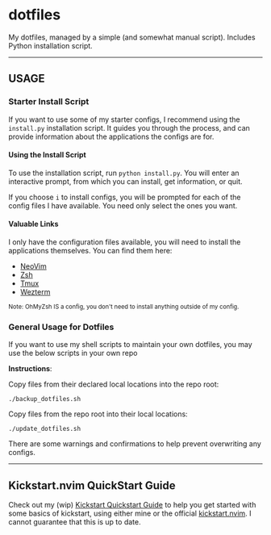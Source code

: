 # dotfiles
My dotfiles, managed by a simple (and somewhat manual script).
Includes Python installation script.

---

## USAGE

### Starter Install Script

If you want to use some of my starter configs, I recommend using the `install.py` installation script. It guides you through the process, and can provide information about the applications the configs are for.

#### Using the Install Script

To use the installation script, run `python install.py`. You will enter an interactive prompt, from which you can install, get information, or quit.

If you choose `i` to install configs, you will be prompted for each of the config files I have available. You need only select the ones you want.

#### Valuable Links

I only have the configuration files available, you will need to install the applications themselves. You can find them here:

- [NeoVim](https://github.com/neovim/neovim/blob/master/INSTALL.md)
- [Zsh](https://github.com/ohmyzsh/ohmyzsh/wiki/Installing-ZSH)
- [Tmux](https://github.com/tmux/tmux)
- [Wezterm](https://wezfurlong.org/wezterm/install/linux.html)

<sub>Note: OhMyZsh IS a config, you don't need to install anything outside of my config.</sub>

### General Usage for Dotfiles

If you want to use my shell scripts to maintain your own dotfiles, you may use the below scripts in your own repo

**Instructions**: 

Copy files from their declared local locations into the repo root:

    ./backup_dotfiles.sh

Copy files from the repo root into their local locations:
    
    ./update_dotfiles.sh

There are some warnings and confirmations to help prevent overwriting any configs.
    
---

## Kickstart.nvim QuickStart Guide

Check out my (wip) [Kickstart Quickstart Guide](NVIM_KICKSTART_GUIDE.md) to help you get started with some basics of kickstart, using either mine or the official [kickstart.nvim](https://github.com/nvim-lua/kickstart.nvim). I cannot guarantee that this is up to date.

